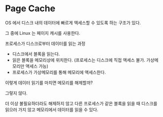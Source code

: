 # Page Cache

OS 에서 디스크 내의 데이터에 빠르게 액세스할 수 있도록 하는 구조가 있다.

그 중에 Linux 는 페이지 캐시를 사용한다.

프로세스가 디스크로부터 데이터를 읽는 과정

- 디스크에서 블록을 읽는다.
- 읽은 블록을 메모리상에 위치한다. (프로세스는 디스크에 직접 액세스 불가. 가상메모리만 액세스 가능)
- 프로세스가 가상메모리를 통해 메모리에 액세스한다.

이렇게 데이터 읽기를 마치면 메모리를 해제할까?

그렇지 않다. 

더 이상 불필요하더라도 해제하지 않고 다른 프로세스가 같은 블록을 읽을 때 디스크를 읽으러 가지 않고 메모리에서 데이터를 읽을 수 있다.


